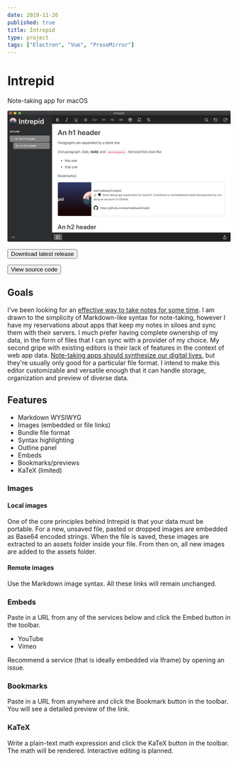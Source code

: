 ```yaml
---
date: 2019-11-26
published: true
title: Intrepid
type: project
tags: ["Electron", "Vue", "ProseMirror"]
---
```


# Intrepid

Note-taking app for macOS

![Preview](./assets/previewImage.png)

<Button href="https://github.com/sarimabbas/intrepid/releases/latest" external="true">Download latest release</Button>

<Button href="https://github.com/sarimabbas/intrepid" external="true">View source code</Button>

## Goals

I've been looking for an [effective way to take notes for some time](https://sarimabbas.com/posts/2019/markdown-editor/). I am drawn to the simplicity of Markdown-like syntax for note-taking, however I have my reservations about apps that keep my notes in siloes and sync them with their servers. I much prefer having complete ownership of my data, in the form of files that I can sync with a provider of my choice. My second gripe with existing editors is their lack of features in the context of web app data. [Note-taking apps should synthesize our digital lives](https://sarimabbas.com/posts/2019/unified-productivity/), but they're usually only good for a particular file format. I intend to make this editor customizable and versatile enough that it can handle storage, organization and preview of diverse data.

## Features

- Markdown WYSIWYG
- Images (embedded or file links)
- Bundle file format
- Syntax highlighting
- Outline panel
- Embeds
- Bookmarks/previews
- KaTeX (limited)

### Images

#### Local images

One of the core principles behind Intrepid is that your data must be portable. For a new, unsaved file, pasted or dropped images are embedded as Base64 encoded strings. When the file is saved, these images are extracted to an assets folder inside your file. From then on, all new images are added to the assets folder.

#### Remote images

Use the Markdown image syntax. All these links will remain unchanged.

### Embeds

Paste in a URL from any of the services below and click the Embed button in the toolbar.

- YouTube
- Vimeo

Recommend a service (that is ideally embedded via Iframe) by opening an issue.

### Bookmarks

Paste in a URL from anywhere and click the Bookmark button in the toolbar. You will see a detailed preview of the link.

### KaTeX

Write a plain-text math expression and click the KaTeX button in the toolbar. The math will be rendered. Interactive editing is planned.
